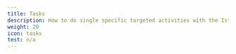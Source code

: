 ```yaml
---
title: Tasks
description: How to do single specific targeted activities with the Istio system.
weight: 20
icon: tasks
test: n/a
---
```

